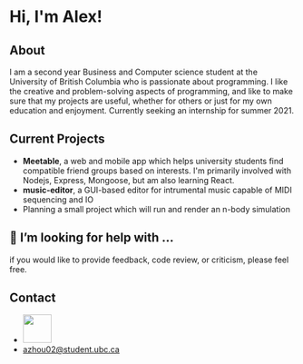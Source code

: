 
<h1> Hi, I'm Alex!</h1>

## About
I am a second year Business and Computer science student at the University of British Columbia who is passionate about programming.
I like the creative and problem-solving aspects of programming, and like to make sure that my projects are useful, whether for others or just for my own education and enjoyment. Currently seeking an internship for summer 2021.

## Current Projects
 * **Meetable**, a web and mobile app which helps university students find compatible friend groups based on interests. I'm primarily involved with Nodejs, Express, Mongoose, but am also learning React.
 * **music-editor**, a GUI-based editor for intrumental music capable of MIDI sequencing and IO
 * Planning a small project which will run and render an n-body simulation
 
 ## 🤔 I’m looking for help with ...
 if you would like to provide feedback, code review, or criticism, please feel free.

## Contact
- [<img src="https://content.linkedin.com/content/dam/me/business/en-us/amp/brand-site/v2/bg/LI-Bug.svg.original.svg" width="50px" height="50px" >](https://www.linkedin.com/in/alex-zhou-4a71a3169/)
- azhou02@student.ubc.ca
